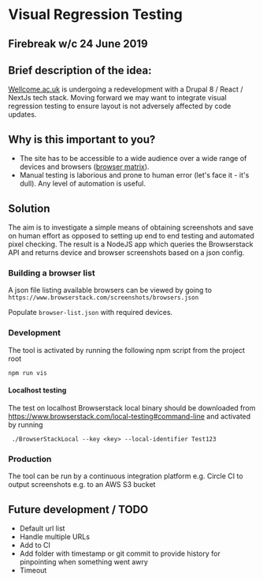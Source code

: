 # Visual Regression Testing
## Firebreak w/c 24 June 2019

## Brief description of the idea:

[Wellcome.ac.uk](http://wellcome.ac.uk) is undergoing a redevelopment with a Drupal 8 / React / NextJs tech stack. Moving forward we may want to integrate visual regression testing to ensure layout is not adversely affected by code updates.

## Why is this important to you?

* The site has to be accessible to a wide audience over a wide range of devices and browsers
([browser matrix](https://www.notion.so/wellcometrust/Browser-support-policy-22e61eb904f64456b39e584477e04c1d)).
* Manual testing is laborious and prone to human error (let's face it - it's dull). Any level of automation is useful. 

## Solution
The aim is to investigate a simple means of obtaining screenshots and save on human effort as opposed to setting up end to end testing and automated pixel checking. The result is a NodeJS app which queries the Browserstack API and returns device and browser screenshots based on a json config.

### Building a browser list
A json file listing available browsers can be viewed by going to `https://www.browserstack.com/screenshots/browsers.json`

Populate `browser-list.json` with required devices.

### Development
The tool is activated by running the following npm script from the project root

```
npm run vis
```


#### Localhost testing
The test on localhost Browserstack local binary should be downloaded from https://www.browserstack.com/local-testing#command-line and activated by running

```
 ./BrowserStackLocal --key <key> --local-identifier Test123
```


### Production

The tool can be run by a continuous integration platform e.g. Circle CI to output screenshots e.g. to an AWS S3 bucket 


## Future development / TODO

* Default url list
* Handle multiple URLs
* Add to CI
* Add folder with timestamp or git commit to provide history for pinpointing when something went awry
* Timeout

